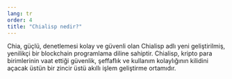 ```yaml
---
lang: tr
order: 4
title: "Chialisp nedir?"
---
```


Chia, güçlü, denetlemesi kolay ve güvenli olan Chialisp adlı yeni geliştirilmiş, yenilikçi bir blockchain programlama diline sahiptir. Chialisp, kripto para birimlerinin vaat ettiği güvenlik, şeffaflık ve kullanım kolaylığının kilidini açacak üstün bir zincir üstü akıllı işlem geliştirme ortamıdır.
